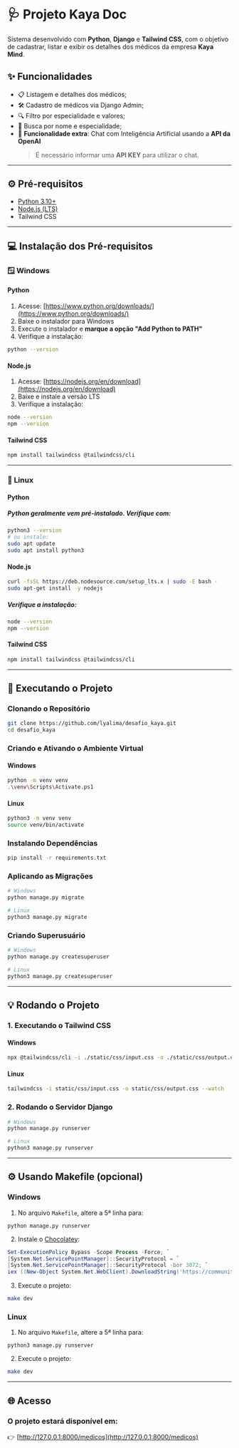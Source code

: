 # 🩺 Projeto Kaya Doc

Sistema desenvolvido com **Python**, **Django** e **Tailwind CSS**, com o objetivo de cadastrar, listar e exibir os detalhes dos médicos da empresa **Kaya Mind**.

## ✨ Funcionalidades

- 📋 Listagem e detalhes dos médicos;
- 🛠 Cadastro de médicos via Django Admin;
- 🔍 Filtro por especialidade e valores;
- 🔎 Busca por nome e especialidade;
- 🤖 **Funcionalidade extra**: Chat com Inteligência Artificial usando a **API da OpenAI**  
  > É necessário informar uma **API KEY** para utilizar o chat.

---

## ⚙️ Pré-requisitos

- [Python 3.10+](https://www.python.org/downloads/)
- [Node.js (LTS)](https://nodejs.org/en/download)
- Tailwind CSS

---

## 💻 Instalação dos Pré-requisitos

### 🪟 Windows

#### Python

1. Acesse: [https://www.python.org/downloads/](https://www.python.org/downloads/)
2. Baixe o instalador para Windows
3. Execute o instalador e **marque a opção "Add Python to PATH"**
4. Verifique a instalação:

```bash
python --version
```

#### Node.js

1. Acesse: [https://nodejs.org/en/download](https://nodejs.org/en/download)
2. Baixe e instale a versão LTS
3. Verifique a instalação:

```bash
node --version
npm --version
```

#### Tailwind CSS

```bash
npm install tailwindcss @tailwindcss/cli
```

---

### 🐧 Linux

#### Python
##### Python geralmente vem pré-instalado. Verifique com:

```bash
python3 --version
# ou instale:
sudo apt update
sudo apt install python3
```

#### Node.js

```bash
curl -fsSL https://deb.nodesource.com/setup_lts.x | sudo -E bash -
sudo apt-get install -y nodejs
```

##### Verifique a instalação:
```bash
node --version
npm --version
```

#### Tailwind CSS

```bash
npm install tailwindcss @tailwindcss/cli
```

---

## 🚀 Executando o Projeto

### Clonando o Repositório

```bash
git clone https://github.com/lyalima/desafio_kaya.git
cd desafio_kaya
```

### Criando e Ativando o Ambiente Virtual

#### Windows

```bash
python -m venv venv
.\venv\Scripts\Activate.ps1
```

#### Linux

```bash
python3 -m venv venv
source venv/bin/activate
```

### Instalando Dependências

```bash
pip install -r requirements.txt
```

### Aplicando as Migrações

```bash
# Windows
python manage.py migrate

# Linux
python3 manage.py migrate
```

### Criando Superusuário

```bash
# Windows
python manage.py createsuperuser

# Linux
python3 manage.py createsuperuser
```

---

## 💡 Rodando o Projeto

### 1. Executando o Tailwind CSS

#### Windows

```bash
npx @tailwindcss/cli -i ./static/css/input.css -o ./static/css/output.css --watch
```

#### Linux

```bash
tailwindcss -i static/css/input.css -o static/css/output.css --watch
```

### 2. Rodando o Servidor Django

```bash
# Windows
python manage.py runserver

# Linux
python3 manage.py runserver
```

---

## ⚙️ Usando Makefile (opcional)

### Windows

1. No arquivo `Makefile`, altere a 5ª linha para:

```make
python manage.py runserver
```

2. Instale o [Chocolatey](https://chocolatey.org/install):

```powershell
Set-ExecutionPolicy Bypass -Scope Process -Force; `
[System.Net.ServicePointManager]::SecurityProtocol = `
[System.Net.ServicePointManager]::SecurityProtocol -bor 3072; `
iex ((New-Object System.Net.WebClient).DownloadString('https://community.chocolatey.org/install.ps1'))
```

3. Execute o projeto:

```bash
make dev
```

### Linux

1. No arquivo `Makefile`, altere a 5ª linha para:

```make
python3 manage.py runserver
```

2. Execute o projeto:

```bash
make dev
```

---

## 🌐 Acesso

### O projeto estará disponível em:  
👉 [http://127.0.0.1:8000/medicos](http://127.0.0.1:8000/medicos)
